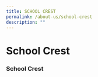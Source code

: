 ```yaml
---
title: SCHOOL CREST
permalink: /about-us/school-crest
description: ""
---
```

# School Crest


### School Crest